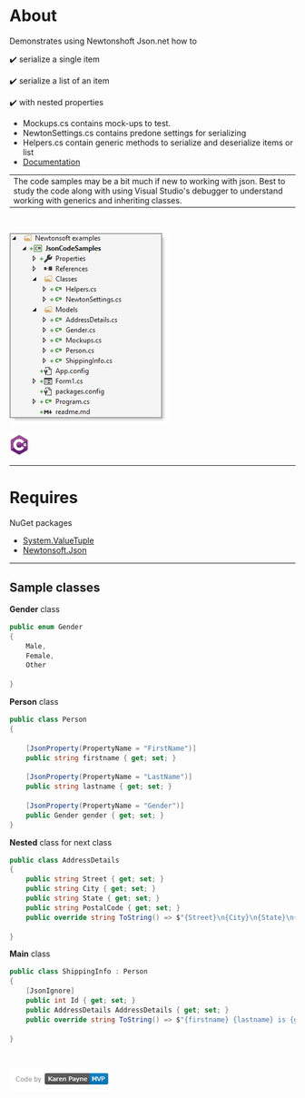 ﻿# About

Demonstrates using Newtonshoft Json.net how to

:heavy_check_mark: serialize a single item

:heavy_check_mark: serialize a list of an item

:heavy_check_mark: with nested properties

- Mockups.cs contains mock-ups to test.
- NewtonSettings.cs contains predone settings for serializing
- Helpers.cs contain generic methods to serialize and deserialize items or list
- [Documentation](https://github.com/karenpayneoregon/csharp-features/blob/master/JsonCodeSamples/Docs/JsonCodeSamples.md)



<table>
    <tr>
        <td>The code samples may be a bit much if new to working with json. Best to study the code along with using Visual Studio's debugger to understand working with generics and inheriting classes.</td>
    </tr>
</table>

</br>

![img](assets/figure1.png)

![img](assets/csharpSmall.png)

---

# Requires

NuGet packages

- [System.ValueTuple](https://www.nuget.org/packages/System.ValueTuple/)
- [Newtonsoft.Json](https://www.nuget.org/packages/Newtonsoft.Json/)

---



## Sample classes


**Gender** class

```csharp
public enum Gender
{
    Male,
    Female,
    Other

}
```

**Person** class

```csharp
public class Person
{

    [JsonProperty(PropertyName = "FirstName")]
    public string firstname { get; set; }

    [JsonProperty(PropertyName = "LastName")]
    public string lastname { get; set; }

    [JsonProperty(PropertyName = "Gender")]
    public Gender gender { get; set; }
}
```

**Nested** class for next class

```csharp
public class AddressDetails
{
    public string Street { get; set; }
    public string City { get; set; }
    public string State { get; set; }
    public string PostalCode { get; set; }
    public override string ToString() => $"{Street}\n{City}\n{State}\n{PostalCode}";

}
```

**Main** class

```csharp
public class ShippingInfo : Person
{
    [JsonIgnore]
    public int Id { get; set; }
    public AddressDetails AddressDetails { get; set; }
    public override string ToString() => $"{firstname} {lastname} is {gender}\n{AddressDetails}\n";

}
```
</br>

![img](assets/kpmvp1.png)